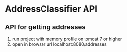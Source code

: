 # AddressClassifier API
## API for getting addresses
1. run project with memory profile on tomcat 7 or higher</br>
2. open in browser url localhost:8080/addresses


